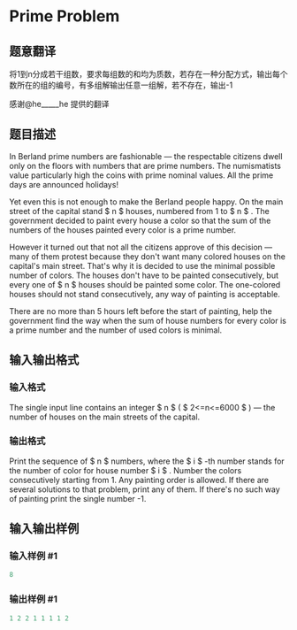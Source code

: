 # Prime Problem

## 题意翻译

将1到n分成若干组数，要求每组数的和均为质数，若存在一种分配方式，输出每个数所在的组的编号，有多组解输出任意一组解，若不存在，输出-1

感谢@he_____he 提供的翻译

## 题目描述

In Berland prime numbers are fashionable — the respectable citizens dwell only on the floors with numbers that are prime numbers. The numismatists value particularly high the coins with prime nominal values. All the prime days are announced holidays!

Yet even this is not enough to make the Berland people happy. On the main street of the capital stand $ n $ houses, numbered from 1 to $ n $ . The government decided to paint every house a color so that the sum of the numbers of the houses painted every color is a prime number.

However it turned out that not all the citizens approve of this decision — many of them protest because they don't want many colored houses on the capital's main street. That's why it is decided to use the minimal possible number of colors. The houses don't have to be painted consecutively, but every one of $ n $ houses should be painted some color. The one-colored houses should not stand consecutively, any way of painting is acceptable.

There are no more than 5 hours left before the start of painting, help the government find the way when the sum of house numbers for every color is a prime number and the number of used colors is minimal.

## 输入输出格式

### 输入格式

The single input line contains an integer $ n $ ( $ 2<=n<=6000 $ ) — the number of houses on the main streets of the capital.

### 输出格式

Print the sequence of $ n $ numbers, where the $ i $ -th number stands for the number of color for house number $ i $ . Number the colors consecutively starting from 1. Any painting order is allowed. If there are several solutions to that problem, print any of them. If there's no such way of painting print the single number -1.

## 输入输出样例

### 输入样例 #1

```cpp
8
```


### 输出样例 #1

```cpp
1 2 2 1 1 1 1 2
```


